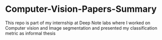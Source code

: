 # Computer-Vision-Papers-Summary
This repo is part of my internship at Deep Note labs where I worked on Computer vision and Image segmentation and presented my classification metric as informal thesis
